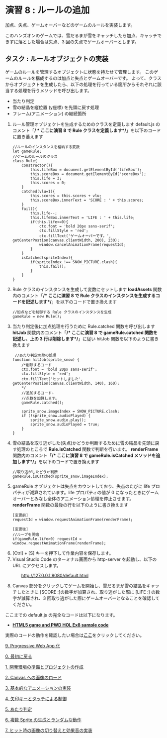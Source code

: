 # 演習 8 : ルールの追加
加点、失点、ゲームオーバーなどのゲームのルールを実装します。

このハンズオンのゲームでは、雪だるまが雪をキャッチしたら加点、キャッチできずに落とした場合は失点、3 回の失点でゲームオーバーとします。
## タスク : ルールオブジェクトの実装
ゲームのルールを管理するオブジェクトに状態を持たせて管理します。
このゲームのルールを構成するのは加点と失点とゲームオーバーです。
よって、クラスからオブジェクトを生成したら、以下の処理を行っている箇所からそれぞれに該当する処理を行うメソッドを呼び出します。
* 当たり判定
* 雪の結晶を縦位置 (y座標) を先頭に戻す処理
* フレーム(アニメーション) の継続箇所

1. ルール管理オブジェクトを生成するためのクラスを定義します
    default.js のコメント「**/ * ここに演習 8 で Rule クラスを定義します*/**」を以下のコードに置き萎えます
    ```
    //ルールのインスタンスを格納する変数
    let gameRule;
    //ゲームのルールのクラス
    class Rule{
        constructor(){
            this.lifeBox = document.getElementById('lifeBox');
            this.scoreBox = document.getElementById('scoreBox');
            this.life = 3;
            this.scores = 0;
        }
        catched(vlu=1){
            this.scores = this.scores + vlu;
            this.scoreBox.innerText = 'SCORE : ' + this.scores;
        }
        fail(){
            this.life--;
            this.lifeBox.innerText = 'LIFE : ' + this.life;
            if(this.life<=0){
                ctx.font = 'bold 20px sans-serif';
                ctx.fillStyle = 'red';
                ctx.fillText('ゲームオーバーです。', getCenterPostion(canvas.clientWidth, 200), 230);
                window.cancelAnimationFrame(requestId);
            }
        }
        isCatched(spriteIndex){
            if(spriteIndex !== SNOW_PICTURE.clash){
                this.fail();
            }
        }
    }
    ```
2. Rule クラスのインスタンスを生成して変数にセットします
    **loadAssets** 関数内のコメント「**/* ここに演習 8 で Rule クラスのインスタンスを生成するコードを記述します*/**」を以下のコードで置き換えます
    ```
    //加点などを制御する Rule クラスのインスタンスを生成
    gameRule = new Rule();
    ```
3. 当たり判定後に加点処理を行うために Rule.catched 関数を呼び出します
    **hitJob** 関数内のコメント「**/* ここに演習 8 で gameRule.catched 関数を記述し、上の 3 行は削除します*/**」に従い hitJob 関数を以下のように書き換えます
    ```
     //あたり判定の際の処理
    function hitJob(sprite_snow) {
        /*削除するコード
        ctx.font = 'bold 20px sans-serif';
        ctx.fillStyle = 'red';
        ctx.fillText('ヒットしました', getCenterPostion(canvas.clientWidth, 140), 160);
        */
        //追加するコード↓
        //点数を加算します。
        gameRule.catched();

        sprite_snow.imageIndex = SNOW_PICTURE.clash;
        if (!sprite_snow.audioPlayed) {
            sprite_snow.audio.play();
            sprite_snow.audioPlayed = true;
        }
    }
    ```
4. 雪の結晶を取り逃がした(失点)かどうか判断するために雪の結晶を先頭に戻す処理のところで **Rule.isCatched** 関数で判断を行います。
    **renderFrame** 関数内のコメント「**/* ここに演習 8 で gameRule.isCatched メソッドを追加します*/**」を以下のコードで置き換えます
    ```
    //取り逃がしたどうか判断
    gameRule.isCatched(sprite_snow.imageIndex);
    ```
5. gameRule オブジェクトは失点をカウントしており、失点のたびに life プロパティが減算されています。life プロパティの値が 0 になったときにゲームオーバーとみなし全体のアニメーション処理を停止させます。
    **renderFrame** 関数の最後の行を以下のように書き換えます
    ```
    [変更前]
    requestId = window.requestAnimationFrame(renderFrame);

    [変更後]
    //ループを開始 
    if(gameRule.life>0) requestId = window.requestAnimationFrame(renderFrame);
    ```
6. [Ctrl] + [S] キーを押下して作業内容を保存します。
7. Visual Studio Code のターミナル画面から http-server を起動し、以下の URL にアクセスします。
    <p style="text-indent:2em">
    <a href="http://127.0.0.1:8080/default.html">http://127.0.0.1:8080/default.html</a></p>
8. Canvas 部分をクリックしてゲームを開始し、雪だるまが雪の結晶をキャッチしたときに [SCORE :]の数字が加算され、取り逃がした際に [LIFE :] の数字が減算され、3 回取り逃がした際にゲームオーバーとなることを確認してください。

ここまでの default.js の完全なコードは以下になります。

* [**HTML5 game and PWD HOL Ex8 sample code**](https://gist.github.com/osamum/1f03fa48e7a2acf66aaabe61d6221859)

実際のコードの動作を確認したい場合は[**ここ**](https://osamum.github.io/HTML5Game_and_PWA_Handson/results/ex8/default.html)をクリックしてください。

[9. Progressive Web App 化](html5_game_HOL09.md)

[0. 最初に戻る](README.md)

[1. 開発環境の準備とプロジェクトの作成](html5_game_HOL01.md)

[2. Canvas への画像のロード](html5_game_HOL02.md)

[3. 基本的なアニメーションの実装](html5_game_HOL03.md)

[4. 矢印キーとタッチによる制御](html5_game_HOL04.md)

[5. あたり判定](html5_game_HOL05.md)

[6. 複数 Sprite の生成とランダムな動作](html5_game_HOL06.md)

[7. ヒット時の画像の切り替えと効果音の実装](html5_game_HOL07.md)